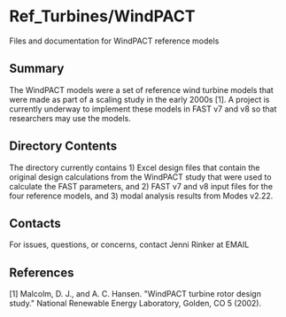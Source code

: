 # Ref_Turbines/WindPACT
Files and documentation for WindPACT reference models

Summary
-------
The WindPACT models were a set of reference wind turbine
models that were made as part of a scaling study in the 
early 2000s [1]. A project is currently underway to 
implement these models in FAST v7 and v8 so that researchers
may use the models.

Directory Contents
------------------
The directory currently contains 1) Excel design files that 
contain the original design calculations from the WindPACT
study that were used to calculate the FAST parameters,
and 2) FAST v7 and v8 input files for the four reference 
models, and 3) modal analysis results from Modes v2.22.

Contacts
--------
For issues, questions, or concerns, contact Jenni Rinker 
at EMAIL

References
----------
[1] Malcolm, D. J., and A. C. Hansen. "WindPACT turbine rotor
design study." National Renewable Energy Laboratory, Golden, 
CO 5 (2002).
